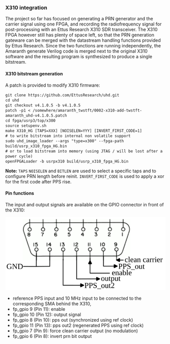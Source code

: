 ### X310 integration

The project so far has focused on generating a PRN generator and the
carrier signal using one FPGA, and recording the radiofrequency signal
for post-processing with an Ettus Research X310 SDR transceiver. The X310
FPGA however still has plenty of space left, so that the PRN generation 
gateware can be merged with the datastream handling functions provided by
Ettus Research. Since the two functions are running independently, the
Amaranth generate Verilog code is merged next to the original X310 software
and the resulting program is synthesized to produce a single bitstream.

#### X310 bitstream generation

A patch is provided to modify X310 firmware:

```
git clone https://github.com/EttusResearch/uhd.git
cd uhd
git checkout v4.1.0.5 -b v4.1.0.5
patch -p1 < /somewhere/amaranth_twstft/0002-x310-add-twstft-amaranth_uhd-v4.1.0.5.patch
cd fpga/usrp3/top/x300
source setupenv.sh
make X310_HG [TAPS=XXX] [NOISELEN=YYY] [INVERT_FIRST_CODE=1]
# to write bitstream into internal non volatile support
sudo uhd_image_loader --args "type=x300" --fpga-path build/usrp_x310_fpga_HG.bin
# or to load bitstream into memory (using JTAG / will be lost after a power cycle)
openFPGALoader -b usrpx310 build/usrp_x310_fpga_HG.bin
```

**Note:** `TAPS` `NOISELEN` and `BITLEN` are used to select a specific taps and to
configure PRN length before reinit. `INVERT_FIRST_CODE` is used to apply a xor
for the first code after PPS rise.

#### Pin functions

The input and output signals are available on the GPIO connector in front of the X310:

<img src="x310_gpio_conn.png">

- reference PPS input and 10 MHz input to be connected to the corresponding SMA
behind the X310,
- fp_gpio  9 (Pin 11): enable
- fp_gpio 10 (Pin 12): output signal
- fp_gpio  8 (Pin 10): pps out (synchronized using ref clock)
- fp_gpio 11 (Pin 13): pps out2 (regenerated PPS using ref clock)
- fp_gpio  7 (Pin  9): force clean carrier output (no modulation)
- fp_gpio  6 (Pin  8): invert prn bit output
